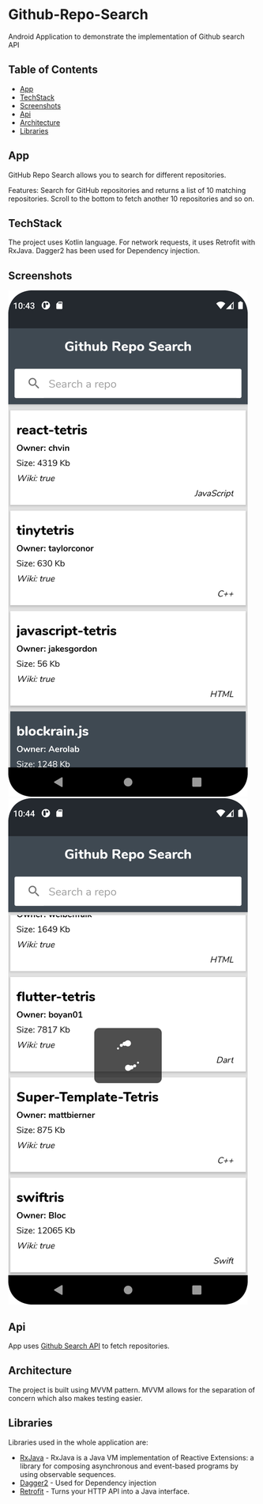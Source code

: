 # Github-Repo-Search
Android Application to demonstrate the implementation of Github search API

## Table of Contents

- [App](#app)
- [TechStack](#techstack)
- [Screenshots](#screenshots)
- [Api](#api)
- [Architecture](#architecture)
- [Libraries](#libraries)

## App
GitHub Repo Search allows you to search for different repositories.

Features:
Search for GitHub repositories and returns a list of 10 matching repositories.
Scroll to the bottom to fetch another 10 repositories and so on.

## TechStack
The project uses Kotlin language. For network requests, it uses Retrofit with RxJava.
Dagger2 has been used for Dependency injection.

## Screenshots
![Screenshot](screenshot_a.png)
![Screenshot](screenshot_b.png)

## Api
App uses [Github Search API](https://docs.github.com/en/rest/search) to fetch repositories.

## Architecture
The project is built using MVVM pattern. MVVM allows for the separation of concern which also makes testing easier.

## Libraries
Libraries used in the whole application are:

- [RxJava](https://github.com/ReactiveX/RxJava) - RxJava is a Java VM implementation of Reactive Extensions: a library for composing asynchronous and event-based programs by using observable sequences.
- [Dagger2](https://dagger.dev/dev-guide/) - Used for Dependency injection
- [Retrofit](https://square.github.io/retrofit/) - Turns your HTTP API into a Java interface.



